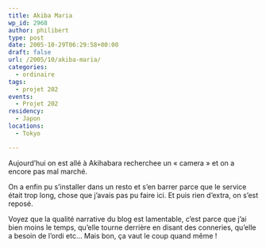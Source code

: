 ```yaml
---
title: Akiba Maria
wp_id: 2968
author: philibert
type: post
date: 2005-10-29T06:29:58+00:00
draft: false
url: /2005/10/akiba-maria/
categories:
  - ordinaire
tags:
  - projet 202
events:
  - Projet 202
residency:
  - Japon
locations:
  - Tokyo

---
```

Aujourd&rsquo;hui on est allé à Akihabara recherchee un « camera » et on a encore pas mal marché. 

On a enfin pu s&rsquo;installer dans un resto et s&rsquo;en barrer parce que le service était trop long, chose que j&rsquo;avais pas pu faire ici. Et puis rien d&rsquo;extra, on s&rsquo;est reposé. 

Voyez que la qualité narrative du blog est lamentable, c&rsquo;est parce que j&rsquo;ai bien moins le temps, qu&rsquo;elle tourne derrière en disant des conneries, qu&rsquo;elle a besoin de l&rsquo;ordi etc&#8230; Mais bon, ça vaut le coup quand même !